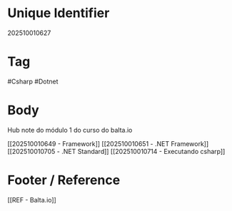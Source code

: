 # Unique Identifier
202510010627

# Tag
#Csharp #Dotnet 

# Body
Hub note do módulo 1 do curso do balta.io

[[202510010649 - Framework]]
[[202510010651 - .NET Framework]]
[[202510010705 - .NET Standard]]
[[202510010714 - Executando csharp]]

# Footer / Reference
[[REF - Balta.io]]